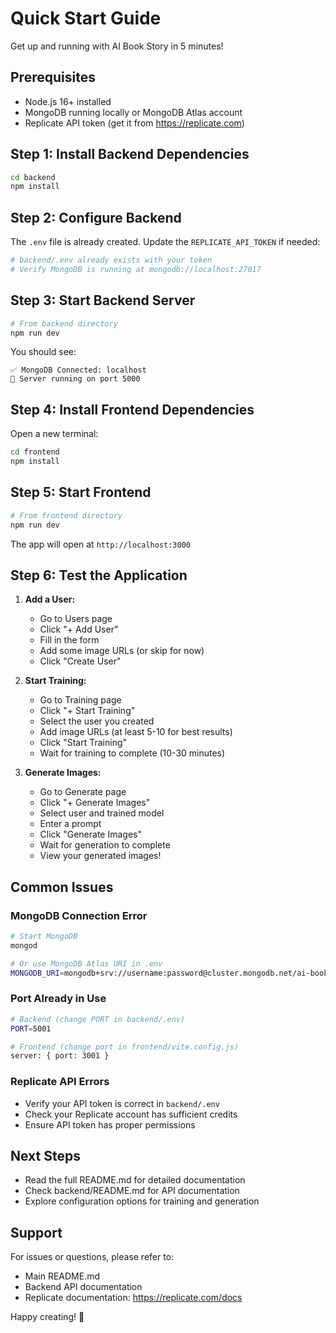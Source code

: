# Quick Start Guide

Get up and running with AI Book Story in 5 minutes!

## Prerequisites

- Node.js 16+ installed
- MongoDB running locally or MongoDB Atlas account
- Replicate API token (get it from https://replicate.com)

## Step 1: Install Backend Dependencies

```bash
cd backend
npm install
```

## Step 2: Configure Backend

The `.env` file is already created. Update the `REPLICATE_API_TOKEN` if needed:

```bash
# backend/.env already exists with your token
# Verify MongoDB is running at mongodb://localhost:27017
```

## Step 3: Start Backend Server

```bash
# From backend directory
npm run dev
```

You should see:
```
✅ MongoDB Connected: localhost
🚀 Server running on port 5000
```

## Step 4: Install Frontend Dependencies

Open a new terminal:

```bash
cd frontend
npm install
```

## Step 5: Start Frontend

```bash
# From frontend directory
npm run dev
```

The app will open at `http://localhost:3000`

## Step 6: Test the Application

1. **Add a User:**
   - Go to Users page
   - Click "+ Add User"
   - Fill in the form
   - Add some image URLs (or skip for now)
   - Click "Create User"

2. **Start Training:**
   - Go to Training page
   - Click "+ Start Training"
   - Select the user you created
   - Add image URLs (at least 5-10 for best results)
   - Click "Start Training"
   - Wait for training to complete (10-30 minutes)

3. **Generate Images:**
   - Go to Generate page
   - Click "+ Generate Images"
   - Select user and trained model
   - Enter a prompt
   - Click "Generate Images"
   - Wait for generation to complete
   - View your generated images!

## Common Issues

### MongoDB Connection Error
```bash
# Start MongoDB
mongod

# Or use MongoDB Atlas URI in .env
MONGODB_URI=mongodb+srv://username:password@cluster.mongodb.net/ai-book-story
```

### Port Already in Use
```bash
# Backend (change PORT in backend/.env)
PORT=5001

# Frontend (change port in frontend/vite.config.js)
server: { port: 3001 }
```

### Replicate API Errors
- Verify your API token is correct in `backend/.env`
- Check your Replicate account has sufficient credits
- Ensure API token has proper permissions

## Next Steps

- Read the full README.md for detailed documentation
- Check backend/README.md for API documentation
- Explore configuration options for training and generation

## Support

For issues or questions, please refer to:
- Main README.md
- Backend API documentation
- Replicate documentation: https://replicate.com/docs

Happy creating! 🎨
